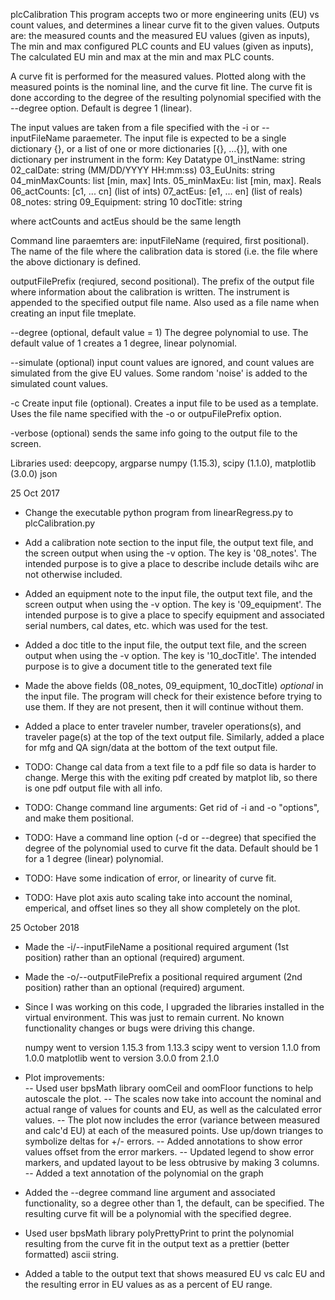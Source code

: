 plcCalibration
This program accepts two or more engineering units (EU) vs count values, and
determines a linear curve fit to the given values.  Outputs are:
the measured counts and the measured EU values (given as inputs),
The min and max configured PLC counts and EU values (given as inputs),
The calculated EU min and max at the min and max PLC counts.

A curve fit is performed for the measured values. Plotted along with the
measured points is the nominal line, and the curve fit line. The curve fit is
done according to the degree of the resulting polynomial specified with the
--degree option. Default is degree 1 (linear).

The input values are taken from a file specified with the -i or
--inputFileName paraemeter.  The input file is expected to be a single
dictionary {}, or a list of one or more dictionaries [{}, ...{}], with one
dictionary per instrument in the form:
Key               Datatype
01_instName:      string
02_calDate:       string (MM/DD/YYYY HH:mm:ss)
03_EuUnits:       string
04_minMaxCounts:  list [min, max] Ints.
05_minMaxEu:      list [min, max]. Reals
06_actCounts:     [c1, ... cn] (list of ints)
07_actEus:        [e1, ... en] (list of reals)
08_notes:         string
09_Equipment:     string
10 docTitle:      string

where actCounts and actEus should be the same length

Command line paraemters are:
inputFileName (required, first positional). The name of the file where the
calibration data is stored (i.e. the file where the above dictionary is defined.

outputFilePrefix (reqiured, second positional). The prefix of the output file
where information about the calibration is written. The instrument is
appended to the specified output file name.  Also used as a file name when
creating an input file tmeplate.

--degree (optional, default value = 1) The degree polynomial to use. The 
default value of 1 creates a 1 degree, linear polynomial.

--simulate (optional) input count values are ignored, and count values
are simulated from the give EU values. Some random 'noise' is added to the
simulated count values.

-c Create input file (optional). Creates a input file to be used as a
template.  Uses the file name specified with the -o or outpuFilePrefix
option.

-verbose (optional) sends the same info going to the output file to the
screen.

Libraries used:
deepcopy, argparse
numpy (1.15.3), scipy (1.1.0), matplotlib (3.0.0)
json

25 Oct 2017
* Change the executable python program from linearRegress.py to plcCalibration.py

* Add a calibration note section to the input file, the output text file, and
  the screen output when using the -v option. The key is '08_notes'. The
  intended purpose is to give a place to describe include details wihc are not
  otherwise included.

* Added an equipment note to the input file, the output text file, and the
  screen output when using the -v option. The key is '09_equipment'. The
  intended purpose is to give a place to specify equipment and associated serial
  numbers, cal dates, etc. which was used for the test.

* Added a doc title to the input file, the output text file, and the screen
  output when using the -v option.  The key is  '10_docTitle'. The intended 
  purpose is to give a document title to the  generated text file

* Made the above fields (08_notes, 09_equipment, 10_docTitle) *optional* in the
  input file. The program will check for their existence before trying to use
  them.  If they are not present, then it will continue without them.

* Added a place to enter traveler number, traveler operations(s), and traveler
  page(s) at the top of the text output file. Similarly, added a place for mfg
  and QA sign/data at the bottom of the text output file.

* TODO: Change cal data from a text file to a pdf
  file so data is harder to change. Merge this with the exiting pdf created by
  matplot lib, so there is one pdf output file with all info.

* TODO: Change command line arguments: Get rid of 
  -i and -o "options", and make them positional.

* TODO: Have a command line option (-d or --degree)
  that specified the degree of the polynomial used to curve fit the data. Default
  should be 1 for a 1 degree (linear) polynomial.

* TODO: Have some indication of error, or linearity 
  of curve fit.

* TODO: Have plot axis auto scaling take into account
  the nominal, emperical, and offset lines so they all show completely on the 
  plot.

25 October 2018

* Made the -i/--inputFileName a positional required argument (1st position)
  rather than an optional (required) argument.

* Made the  -o/--outputFilePrefix a positional required argument (2nd position)
  rather than an optional (required) argument.

* Since I was working on this code, I upgraded the libraries installed in the
  virtual environment.  This was just to remain current. No known functionality 
  changes or bugs were driving this change.

  numpy went to version 1.15.3 from 1.13.3
  scipy went to version 1.1.0 from 1.0.0
  matplotlib went to version 3.0.0 from 2.1.0

* Plot improvements:  
    -- Used user bpsMath library oomCeil and oomFloor functions to help
       autoscale the plot.
    -- The scales now take into account the nominal and actual
       range of values for counts and EU, as well as the calculated error values.
    -- The plot now includes the error (variance between measured and calc'd EU)
       at each of the measured points.  Use up/down trianges to symbolize deltas
       for +/- errors.
    -- Added annotations to show error values offset from the error markers.
    -- Updated legend to show error markers, and updated layout to be less 
       obtrusive by making 3 columns.
    -- Added a text annotation of the polynomial on the graph

* Added the --degree command line argument and associated functionality,
so a degree other than 1, the default, can be specified. The resulting curve
fit will be a polynomial with the specified degree.

* Used user bpsMath library polyPrettyPrint to print the polynomial
resulting from the curve fit in the output text as a prettier (better formatted)
ascii string.

* Added a table to the output text that shows measured EU vs calc EU
and the resulting error in EU values as as a percent of EU range.
